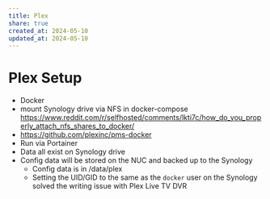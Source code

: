 ```yaml
---
title: Plex
share: true
created_at: 2024-05-10
updated_at: 2024-05-10
---
```


# Plex Setup
- Docker
- mount Synology drive via NFS in docker-compose https://www.reddit.com/r/selfhosted/comments/lkti7c/how_do_you_properly_attach_nfs_shares_to_docker/
- https://github.com/plexinc/pms-docker
- Run via Portainer
- Data all exist on Synology drive
- Config data will be stored on the NUC and backed up to the Synology
	- Config data is in /data/plex
	- Setting the UID/GID to the same as the `docker` user on the Synology solved the writing issue with Plex Live TV DVR
